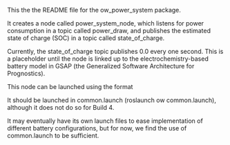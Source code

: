 This the the README file for the ow_power_system package.


It creates a node called power_system_node, which listens for power consumption in a topic called power_draw, and publishes the estimated state of charge (SOC) in a topic called state_of_charge.

Currently, the state_of_charge topic publishes 0.0 every one second. This is a placeholder until the node is linked up to the electrochemistry-based battery model in GSAP (the Generalized Software Architecture for Prognostics). 

This node can be launched using the format
<node name="power_system_node" pkg="ow_power_system" type="power_system_node" args=""/>

It should be launched in common.launch (roslaunch ow common.launch), although it does not do so for Build 4.

It may eventually have its own launch files to ease implementation of different battery configurations, but for now, we find the use of common.launch to be sufficient.

